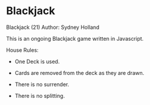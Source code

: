 # Blackjack

Blackjack (21)
Author: Sydney Holland

This is an ongoing Blackjack game written in Javascript. 

House Rules:

- One Deck is used.

- Cards are removed from the deck as they are drawn. 

- There is no surrender.

- There is no splitting.
